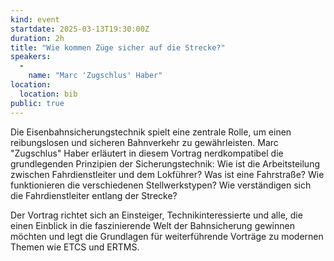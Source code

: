 ```yaml
---
kind: event
startdate: 2025-03-13T19:30:00Z
duration: 2h
title: "Wie kommen Züge sicher auf die Strecke?"
speakers:
  -
    name: "Marc 'Zugschlus' Haber"
location:
  location: bib
public: true
---
```

Die Eisenbahnsicherungstechnik spielt eine zentrale Rolle, 
um einen reibungslosen und sicheren Bahnverkehr zu gewährleisten. 
Marc "Zugschlus" Haber erläutert in diesem Vortrag nerdkompatibel 
die grundlegenden Prinzipien der Sicherungstechnik: Wie ist 
die Arbeitsteilung zwischen Fahrdienstleiter und dem Lokführer? 
Was ist eine Fahrstraße? Wie funktionieren die verschiedenen 
Stellwerkstypen? Wie verständigen sich die Fahrdienstleiter 
entlang der Strecke?

Der Vortrag richtet sich an Einsteiger, Technikinteressierte 
und alle, die einen Einblick in die faszinierende Welt der 
Bahnsicherung gewinnen möchten und legt die Grundlagen für 
weiterführende Vorträge zu modernen Themen wie ETCS und ERTMS.
